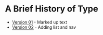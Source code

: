A Brief History of Type
=======================
- [Version 01](https://loisgordon.github.io/a-brief-history-of-type/history1.html) - Marked up text
- [Version 02](https://loisgordon.github.io/a-brief-history-of-type/history2.html) - Adding list and nav 